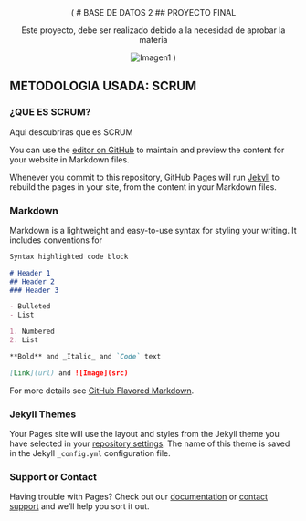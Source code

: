 <center>(
# BASE DE DATOS 2
## PROYECTO FINAL 
<p>Este proyecto, debe ser realizado debido a la necesidad de aprobar la materia</p>

![Imagen1](http://www.cbronline.com/wp-content/uploads/2016/06/Java.png)
)</center>
## METODOLOGIA USADA: SCRUM
<!-- -->
### ¿QUE ES SCRUM?
Aqui descubriras que es SCRUM

You can use the [editor on GitHub](https://github.com/MiguelMiravalle/Proyecto-Oracle/edit/master/README.md) to maintain and preview the content for your website in Markdown files.

Whenever you commit to this repository, GitHub Pages will run [Jekyll](https://jekyllrb.com/) to rebuild the pages in your site, from the content in your Markdown files.

### Markdown

Markdown is a lightweight and easy-to-use syntax for styling your writing. It includes conventions for

```markdown
Syntax highlighted code block

# Header 1
## Header 2
### Header 3

- Bulleted
- List

1. Numbered
2. List

**Bold** and _Italic_ and `Code` text

[Link](url) and ![Image](src)
```

For more details see [GitHub Flavored Markdown](https://guides.github.com/features/mastering-markdown/).

### Jekyll Themes

Your Pages site will use the layout and styles from the Jekyll theme you have selected in your [repository settings](https://github.com/MiguelMiravalle/Proyecto-Oracle/settings). The name of this theme is saved in the Jekyll `_config.yml` configuration file.

### Support or Contact

Having trouble with Pages? Check out our [documentation](https://help.github.com/categories/github-pages-basics/) or [contact support](https://github.com/contact) and we’ll help you sort it out.
